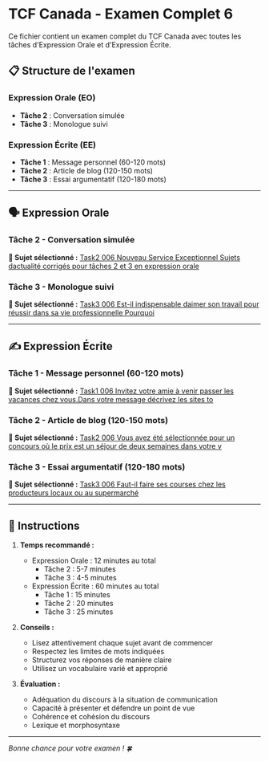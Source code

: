 # TCF Canada - Examen Complet 6

Ce fichier contient un examen complet du TCF Canada avec toutes les tâches d'Expression Orale et d'Expression Écrite.

## 📋 Structure de l'examen

### Expression Orale (EO)
- **Tâche 2** : Conversation simulée
- **Tâche 3** : Monologue suivi

### Expression Écrite (EE)  
- **Tâche 1** : Message personnel (60-120 mots)
- **Tâche 2** : Article de blog (120-150 mots)
- **Tâche 3** : Essai argumentatif (120-180 mots)

---

## 🗣️ Expression Orale

### Tâche 2 - Conversation simulée

**📄 Sujet sélectionné :** [Task2 006 Nouveau Service Exceptionnel Sujets dactualité corrigés pour tâches 2 et 3 en expression orale](tcf_canada/eo/task2/task2_006_Nouveau_Service_Exceptionnel_Sujets_dactualité_corrigés_pour_tâches_2_et_3_en_expression_orale.md)

### Tâche 3 - Monologue suivi

**📄 Sujet sélectionné :** [Task3 006 Est-il indispensable daimer son travail pour réussir dans sa vie professionnelle Pourquoi](tcf_canada/eo/task3/task3_006_Est-il_indispensable_daimer_son_travail_pour_réussir_dans_sa_vie_professionnelle_Pourquoi.md)

---

## ✍️ Expression Écrite

### Tâche 1 - Message personnel (60-120 mots)

**📄 Sujet sélectionné :** [Task1 006 Invitez votre amie à venir passer les vacances chez vous.Dans votre message décrivez les sites to](tcf_canada/ee/task1/task1_006_Invitez_votre_amie_à_venir_passer_les_vacances_chez_vous.Dans_votre_message_décrivez_les_sites_to.md)

### Tâche 2 - Article de blog (120-150 mots)

**📄 Sujet sélectionné :** [Task2 006 Vous avez été sélectionnée pour un concours où le prix est un séjour de deux semaines dans votre v](tcf_canada/ee/task2/task2_006_Vous_avez_été_sélectionnée_pour_un_concours_où_le_prix_est_un_séjour_de_deux_semaines_dans_votre_v.md)

### Tâche 3 - Essai argumentatif (120-180 mots)

**📄 Sujet sélectionné :** [Task3 006 Faut-il faire ses courses chez les producteurs locaux ou au supermarché](tcf_canada/ee/task3/task3_006_Faut-il_faire_ses_courses_chez_les_producteurs_locaux_ou_au_supermarché.md)

---

## 📝 Instructions

1. **Temps recommandé :**
   - Expression Orale : 12 minutes au total
     - Tâche 2 : 5-7 minutes
     - Tâche 3 : 4-5 minutes
   - Expression Écrite : 60 minutes au total
     - Tâche 1 : 15 minutes
     - Tâche 2 : 20 minutes  
     - Tâche 3 : 25 minutes

2. **Conseils :**
   - Lisez attentivement chaque sujet avant de commencer
   - Respectez les limites de mots indiquées
   - Structurez vos réponses de manière claire
   - Utilisez un vocabulaire varié et approprié

3. **Évaluation :**
   - Adéquation du discours à la situation de communication
   - Capacité à présenter et défendre un point de vue
   - Cohérence et cohésion du discours
   - Lexique et morphosyntaxe

---

*Bonne chance pour votre examen ! 🍀*
